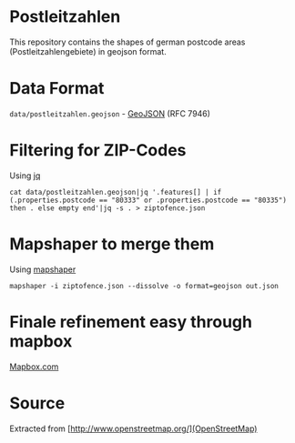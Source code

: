 # Postleitzahlen

This repository contains the shapes of german postcode areas (Postleitzahlengebiete) in geojson format.


# Data Format

`data/postleitzahlen.geojson` - [GeoJSON](http://geojson.org) (RFC 7946)

# Filtering for ZIP-Codes

Using [jq](https://stedolan.github.io/jq/)

```
cat data/postleitzahlen.geojson|jq '.features[] | if (.properties.postcode == "80333" or .properties.postcode == "80335") then . else empty end'|jq -s . > ziptofence.json
```

# Mapshaper to merge them

Using [mapshaper](https://github.com/mbloch/mapshaper)

```
mapshaper -i ziptofence.json --dissolve -o format=geojson out.json
```

# Finale refinement easy through mapbox

[Mapbox.com](https://mapbox.com)

# Source

Extracted from [http://www.openstreetmap.org/](OpenStreetMap)
